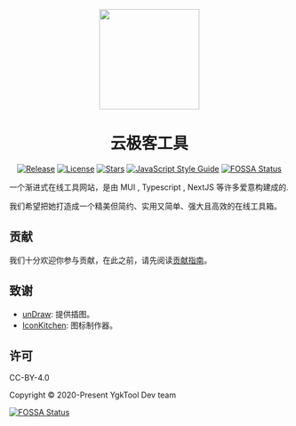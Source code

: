<div align="center">

<a href="https://www.ygktool.com">
  <img width="180" src="https://www.ygktool.com/logo/v2/512.png">
</a>

<h1 align="center">云极客工具</h1>

[![Release](https://img.shields.io/github/release/rivertwilight/ygktool.svg)](https://github.com/rivertwilight/ygktool/releases)
[![License](https://img.shields.io/github/license/rivertwilight/ygktool.svg)](https://github.com/rivertwilight/ygktool/blob/master/LICENSE)
[![Stars](https://img.shields.io/github/stars/rivertwilight/ygktool)](https://github.com/rivertwilight/ygktool)
[![JavaScript Style Guide](https://img.shields.io/badge/code_style-Angular-red.svg)](https://github.com/lin-123/javascript)
[![FOSSA Status](https://app.fossa.com/api/projects/git%2Bgithub.com%2FRiverTwilight%2FYgkTool.svg?type=shield)](https://app.fossa.com/projects/git%2Bgithub.com%2FRiverTwilight%2FYgkTool?ref=badge_shield)

</div>

一个渐进式在线工具网站，是由 MUI , Typescript , NextJS 等许多爱意构建成的.

我们希望把她打造成一个精美但简约、实用又简单、强大且高效的在线工具箱。

## 贡献

我们十分欢迎你参与贡献，在此之前，请先阅读[贡献指南](CONTRIBUTING.md)。

## 致谢

-   [unDraw](https://undraw.co/search): 提供插图。
-   [IconKitchen](https://icon.kitchen/): 图标制作器。

## 许可

CC-BY-4.0

Copyright © 2020-Present YgkTool Dev team

[![FOSSA Status](https://app.fossa.com/api/projects/git%2Bgithub.com%2FRiverTwilight%2FYgkTool.svg?type=large)](https://app.fossa.com/projects/git%2Bgithub.com%2FRiverTwilight%2FYgkTool?ref=badge_large)
